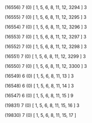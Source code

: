 (16556) 7 (0) [ 1, 5, 6, 8, 11, 12, 3294 ] 3 


(16555) 7 (0) [ 1, 5, 6, 8, 11, 12, 3295 ] 3 


(16554) 7 (0) [ 1, 5, 6, 8, 11, 12, 3296 ] 3 


(16553) 7 (0) [ 1, 5, 6, 8, 11, 12, 3297 ] 3 


(16552) 7 (0) [ 1, 5, 6, 8, 11, 12, 3298 ] 3 


(16551) 7 (0) [ 1, 5, 6, 8, 11, 12, 3299 ] 3 


(16550) 7 (0) [ 1, 5, 6, 8, 11, 12, 3300 ] 3 


(16549) 6 (0) [ 1, 5, 6, 8, 11, 13 ] 3 


(16548) 6 (0) [ 1, 5, 6, 8, 11, 14 ] 3 


(16547) 6 (0) [ 1, 5, 6, 8, 11, 15 ] 9 


(19831) 7 (0) [ 1, 5, 6, 8, 11, 15, 16 ] 3 


(19830) 7 (0) [ 1, 5, 6, 8, 11, 15, 17 ]  

